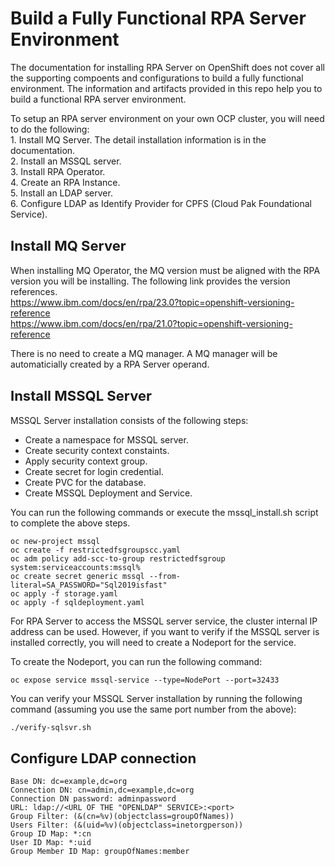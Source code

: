# Build a Fully Functional RPA Server Environment

The documentation for installing RPA Server on OpenShift does not cover all the supporting compoents and configurations to build a fully functional environment. The information and artifacts provided in this repo help you to build a functional RPA server environment. 

To setup an RPA server environment on your own OCP cluster, you will need to do the following:  
    1. Install MQ Server. The detail installation information is in the documentation.  
    2. Install an MSSQL server.  
    3. Install RPA Operator.  
    4. Create an RPA Instance.  
    5. Install an LDAP server.  
    6. Configure LDAP as Identify Provider for CPFS (Cloud Pak Foundational Service).  

<span style="font-size: 22px;"><b>Install MQ Server</b></span>
---
When installing MQ Operator, the MQ version must be aligned with the RPA version you will be installing. The following link provides the version references.  
    https://www.ibm.com/docs/en/rpa/23.0?topic=openshift-versioning-reference  
    https://www.ibm.com/docs/en/rpa/21.0?topic=openshift-versioning-reference  

There is no need to create a MQ manager. A MQ manager will be automaticially created by a RPA Server operand.      

<span style="font-size: 22px;"><b>Install MSSQL Server</b></span>
---
MSSQL Server installation consists of the following steps: 
   - Create a namespace for MSSQL server.  
   - Create security context constaints.  
   - Apply security context group.  
   - Create secret for login credential.  
   - Create PVC for the database.  
   - Create MSSQL Deployment and Service.   

You can run the following commands or execute the mssql_install.sh script to complete the above steps.
```
oc new-project mssql
oc create -f restrictedfsgroupscc.yaml
oc adm policy add-scc-to-group restrictedfsgroup system:serviceaccounts:mssql%  
oc create secret generic mssql --from-literal=SA_PASSWORD="Sql2019isfast"
oc apply -f storage.yaml
oc apply -f sqldeployment.yaml
```

For RPA Server to access the MSSQL server service, the cluster internal IP address can be used. However, if you want to verify if the MSSQL server is installed correctly, you will need to create a Nodeport for the service. 

To create the Nodeport, you can run the following command: 
```
oc expose service mssql-service --type=NodePort --port=32433
```

You can verify your MSSQL Server installation by running the following command (assuming you use the same port number from the above): 
```
./verify-sqlsvr.sh
```

<span style="font-size: 22px;"><b>Configure LDAP connection</b></span>
---
```
Base DN: dc=example,dc=org  
Connection DN: cn=admin,dc=example,dc=org  
Connection DN password: adminpassword  
URL: ldap://<URL OF THE "OPENLDAP" SERVICE>:<port>  
Group Filter: (&(cn=%v)(objectclass=groupOfNames))  
Users Filter: (&(uid=%v)(objectclass=inetorgperson))  
Group ID Map: *:cn  
User ID Map: *:uid  
Group Member ID Map: groupOfNames:member  
```
